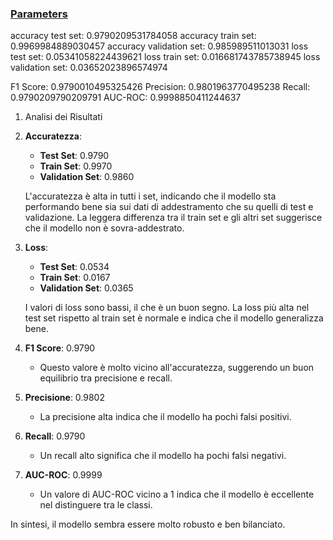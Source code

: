 ### [Parameters](./parameters.txt)

accuracy test set: 0.9790209531784058
accuracy train set: 0.9969984889030457
accuracy validation set: 0.985989511013031
loss test set: 0.05341058224439621
loss train set: 0.016681743785738945
loss validation set: 0.03652023896574974

F1 Score: 0.9790010495325426
Precision: 0.9801963770495238
Recall: 0.9790209790209791
AUC-ROC: 0.9998850411244637

1. Analisi dei Risultati

1. **Accuratezza**:
   - **Test Set**: 0.9790
   - **Train Set**: 0.9970
   - **Validation Set**: 0.9860

   L'accuratezza è alta in tutti i set, indicando che il modello sta performando bene sia sui dati di addestramento che su quelli di test e validazione. La leggera differenza tra il train set e gli altri set suggerisce che il modello non è sovra-addestrato.

2. **Loss**:
   - **Test Set**: 0.0534
   - **Train Set**: 0.0167
   - **Validation Set**: 0.0365

   I valori di loss sono bassi, il che è un buon segno. La loss più alta nel test set rispetto al train set è normale e indica che il modello generalizza bene.

3. **F1 Score**: 0.9790
   - Questo valore è molto vicino all'accuratezza, suggerendo un buon equilibrio tra precisione e recall.

4. **Precisione**: 0.9802
   - La precisione alta indica che il modello ha pochi falsi positivi.

5. **Recall**: 0.9790
   - Un recall alto significa che il modello ha pochi falsi negativi.

6. **AUC-ROC**: 0.9999
   - Un valore di AUC-ROC vicino a 1 indica che il modello è eccellente nel distinguere tra le classi.

In sintesi, il modello sembra essere molto robusto e ben bilanciato.